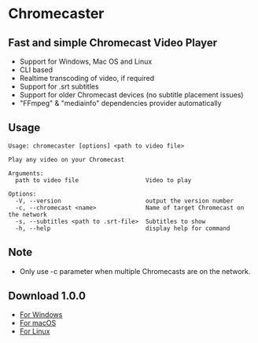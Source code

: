 # Chromecaster

## Fast and simple Chromecast Video Player

- Support for Windows, Mac OS and Linux
- CLI based
- Realtime transcoding of video, if required
- Support for .srt subtitles
- Support for older Chromecast devices (no subtitle placement issues)
- "FFmpeg" & "mediainfo" dependencies provider automatically

## Usage

```
Usage: chromecaster [options] <path to video file>

Play any video on your Chromecast

Arguments:
  path to video file                   Video to play

Options:
  -V, --version                        output the version number
  -c, --chromecast <name>              Name of target Chromecast on the network
  -s, --subtitles <path to .srt-file>  Subtitles to show
  -h, --help                           display help for command

```

## Note

- Only use -c parameter when multiple Chromecasts are on the network.

## Download 1.0.0

- [For Windows](https://github.com/Reggino/chromecaster/releases/download/v1.0.0/chromecaster-win.exe)
- [For macOS](https://github.com/Reggino/chromecaster/releases/download/v1.0.0/chromecaster-macos)
- [For Linux](https://github.com/Reggino/chromecaster/releases/download/v1.0.0/chromecaster-linux)

